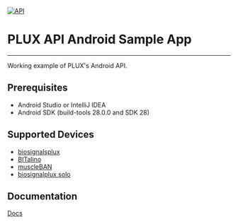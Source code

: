 [![API](https://img.shields.io/badge/API-19%2B-green.svg?style=flat)](https://android-arsenal.com/api?level=19)

# PLUX API Android Sample App  #
-----

Working example of PLUX's Android API.

## Prerequisites ##
- Android Studio or IntelliJ IDEA
- Android SDK (build-tools 28.0.0 and SDK 28)

## Supported Devices ##
- [biosignalsplux](https://www.biosignalsplux.com/en/)
- [BITalino](https://bitalino.com/en/)
- [muscleBAN](https://www.biosignalsplux.com/en/muscleban/)
- [biosignalplux solo](https://www.biosignalsplux.com/en/solo/)

## Documentation ##
[Docs](https://www.biosignalsplux.com/downloads/api/PLUX_Android.pdf)
